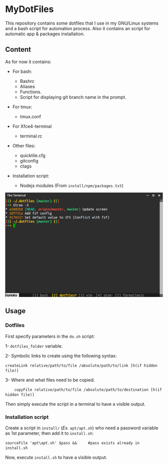 MyDotFiles
==========

This repository contains some dotfiles that I use in my GNU/Linux systems and a bash script for automation process.
Also it contains an script for automatic app & packages installation.

Content
-------

As for now it contains:

- For bash:
    * Bashrc
    * Aliases
    * Functions.
    * Script for displaying git branch name in the prompt.

- For tmux:
    * tmux.conf

- For Xfce4-terminal
    * terminal.rc

- Other files:
    * quicktile.cfg
    * gitconfig
    * ctags

- Installation script:
	* Nodejs modules (From `install/npm/packages.txt`)

![Basic terminal window](.img/terminal.jpg)

Usage
-----

### Dotfiles

First specify parameters in the `do.sh` script:

1- `dotfiles_folder` variable.

2- Symbolic links to create using the following syntax:

```
createLink relative/path/to/file /absolute/path/to/link [h(if hidden file)]
```

3- Where and what files need to be copied.

```
    copyFile relative/path/to/file /absolute/path/to/destination [h(if hidden file)]
```

Then simply execute the script in a terminal to have a visible output.

### Installation script

Create a script in `install/` (*Ex.* `apt/apt.sh`) who need a password variable as 1st parameter, then add it to `install.sh`:

```
sourceFile 'apt\apt.sh' $pass &&	 #pass exists already in install.sh
```

Now, execute `install.sh` to have a visible output.

